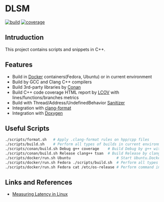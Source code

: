 # DLSM

[![build](https://github.com/pkarneliuk/dlsm/actions/workflows/ci.yml/badge.svg)](https://github.com/pkarneliuk/dlsm/actions/workflows/ci.yml)
[![coverage](https://codecov.io/gh/pkarneliuk/dlsm/branch/master/graph/badge.svg)](https://codecov.io/gh/pkarneliuk/dlsm)

## Intruduction
This project contains scripts and snippets in C++.

## Features
 - Build in [Docker](https://www.docker.com/resources/what-container/) containers(Fedora, Ubuntu) or in current environment
 - Build by GCC and Clang C++ compilers
 - Build 3rd-party libraries by [Conan](https://docs.conan.io/en/latest/introduction.html)
 - Build C++ code coverage HTML report by [LCOV](https://github.com/linux-test-project/lcov) with lines/functions/branches metrics
 - Build with Thread/Address/UndefinedBehavior [Sanitizer](https://github.com/google/sanitizers)
 - Integration with [clang-format](https://clang.llvm.org/docs/ClangFormat.html)
 - Integration with [Doxygen](https://github.com/doxygen/doxygen)

## Useful Scripts
```sh
./scripts/format.sh   # Apply .clang-format rules on hpp/cpp files
./scripts/build.sh    # Perform all types of builds in current environment
./scripts/conan/build.sh Debug g++ coverage    # Build Debug by g++ with code coverage
./scripts/conan/build.sh Release clang++ tsan  # Build Release by clang++ with ThreadSanitizer
./scripts/docker/run.sh Ubuntu                     # Start Ubuntu.Dockerfile container in interactive mode
./scripts/docker/run.sh Fedora ./scripts/build.sh  # Perform all types of builds in Docker container
./scripts/docker/run.sh Fedora cat /etc/os-release # Perform command in Fedora.Dockerfile container
```

## Links and References
 - [Measuring Latency in Linux](http://btorpey.github.io/blog/2014/02/18/clock-sources-in-linux/)

